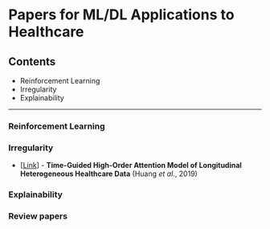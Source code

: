 # Papers for ML/DL Applications to Healthcare 

## Contents
* Reinforcement Learning
* Irregularity
* Explainability
***



### Reinforcement Learning

### Irregularity
* [[Link](https://arxiv.org/pdf/1912.00773.pdf)] - **Time-Guided High-Order Attention Model of Longitudinal Heterogeneous Healthcare Data** (Huang *et al*., 2019)

### Explainability

### Review papers




